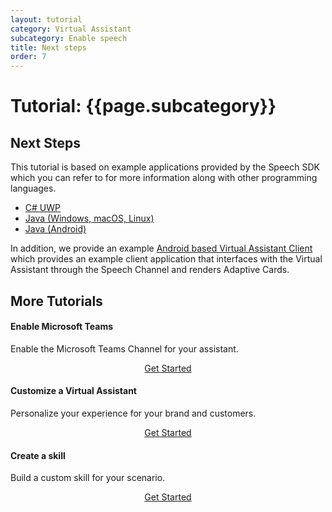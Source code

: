 ```yaml
---
layout: tutorial
category: Virtual Assistant
subcategory: Enable speech
title: Next steps
order: 7
---
```


# Tutorial: {{page.subcategory}}

## Next Steps

This tutorial is based on example applications provided by the Speech SDK which you can refer to for more information along with other programming languages.

- [C# UWP](https://docs.microsoft.com/en-us/azure/cognitive-services/speech-service/quickstart-virtual-assistant-csharp-uwp)
- [Java (Windows, macOS, Linux)](https://docs.microsoft.com/en-us/azure/cognitive-services/speech-service/quickstart-virtual-assistant-java-jre)
- [Java (Android)](https://docs.microsoft.com/en-us/azure/cognitive-services/speech-service/quickstart-virtual-assistant-java-android)

In addition, we provide an example [Android based Virtual Assistant Client](https://github.com/microsoft/botframework-solutions/blob/master/solutions/android/VirtualAssistantClient/readme.md) which provides an example client application that interfaces with the Virtual Assistant through the Speech Channel and renders Adaptive Cards.

## More Tutorials
<div class="card-group">
    <div class="card">
        <div class="card-body">
            <h4 class="card-title">Enable Microsoft Teams</h4>
            <p class="card-text">Enable the Microsoft Teams Channel for your assistant.</p>
        </div>
        <div class="card-footer" style="display: flex; justify-content: center;">
            <a href="{{site.baseurl}}/tutorials/enable-teams/1_intro" class="btn btn-primary">Get Started</a>
        </div>
    </div>
    <div class="card">
        <div class="card-body">
            <h4 class="card-title">Customize a Virtual Assistant</h4>
            <p class="card-text">Personalize your experience for your brand and customers.</p>
        </div>
        <div class="card-footer" style="display: flex; justify-content: center;">
            <a href="{{site.baseurl}}/tutorials/csharp/customize-assistant/1_intro" class="btn btn-primary">Get Started</a>
        </div>
    </div>
    <div class="card">
        <div class="card-body">
            <h4 class="card-title">Create a skill</h4>
            <p class="card-text">Build a custom skill for your scenario.</p>
        </div>
        <div class="card-footer" style="display: flex; justify-content: center;">
            <a href="{{site.baseurl}}/tutorials/csharp/create-skill/1_intro" class="btn btn-primary">Get Started</a>
        </div>
    </div>
</div>